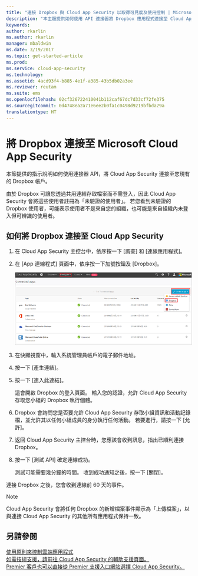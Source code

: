 ```yaml
---
title: "連接 Dropbox 與 Cloud App Security 以取得可見度及使用控制 | Microsoft Docs"
description: "本主題提供如何使用 API 連接器將 Dropbox 應用程式連接至 Cloud App Security 的資訊。"
keywords: 
author: rkarlin
ms.author: rkarlin
manager: mbaldwin
ms.date: 3/19/2017
ms.topic: get-started-article
ms.prod: 
ms.service: cloud-app-security
ms.technology: 
ms.assetid: 4acd93f4-b885-4e1f-a385-43b5db02a3ee
ms.reviewer: reutam
ms.suite: ems
ms.openlocfilehash: 02cf326722410041b112caf67dc7d33cf72fe375
ms.sourcegitcommit: 0d4748ea2a71e6ee2b0fa1c0498d9219bfbda29a
translationtype: HT
---
```

# <a name="connect-dropbox-to-microsoft-cloud-app-security"></a>將 Dropbox 連接至 Microsoft Cloud App Security
本節提供的指示說明如何使用連接器 API，將 Cloud App Security 連接至您現有的 Dropbox 帳戶。  
 
 
由於 Dropbox 可讓您透過共用連結存取檔案而不需登入，因此 Cloud App Security 會將這些使用者註冊為「未驗證的使用者」。 若您看到未驗證的 Dropbox 使用者，可能表示使用者不是來自您的組織，也可能是來自組織內未登入但可辨識的使用者。

## <a name="how-to-connect-dropbox-to-cloud-app-security"></a>如何將 Dropbox 連接至 Cloud App Security  
  
1.  在 Cloud App Security 主控台中，依序按一下 [調查] 和 [連線應用程式]。  
  
2.  在 [App 連線程式] 頁面中，依序按一下加號按鈕及 [Dropbox]。  
  
     ![連接 Dropbox](./media/connect-dropbox.png "連接 Dropbox")  
  
3.  在快顯視窗中，輸入系統管理員帳戶的電子郵件地址。  
  
4.  按一下 [產生連結]。  
  
5.  按一下 [連入此連結]。  
  
     這會開啟 Dropbox 的登入頁面。 輸入您的認證，允許 Cloud App Security 存取您小組的 Dropbox 執行個體。  
  
6.  Dropbox 會詢問您是否要允許 Cloud App Security 存取小組資訊和活動記錄檔，並允許其以任何小組成員的身分執行任何活動。 若要進行，請按一下 [允許]。  
  
7.  返回 Cloud App Security 主控台時，您應該會收到訊息，指出已順利連接 Dropbox。  
  
8.  按一下 [測試 API] 確定連線成功。  
  
     測試可能需要幾分鐘的時間。 收到成功通知之後，按一下 [關閉]。  
  
連接 Dropbox 之後，您會收到連線前 60 天的事件。

> [!NOTE] 
> Cloud App Security 會將任何 Dropbox 的新增檔案事件顯示為「上傳檔案」，以與連接 Cloud App Security 的其他所有應用程式保持一致。 
 
## <a name="see-also"></a>另請參閱  
[使用原則來控制雲端應用程式](control-cloud-apps-with-policies.md)   
[如需技術支援，請前往 Cloud App Security 的輔助支援頁面。](http://support.microsoft.com/oas/default.aspx?prid=16031)   
[Premier 客戶也可以直接從 Premier 支援入口網站選擇 Cloud App Security。](https://premier.microsoft.com/)  
  
  